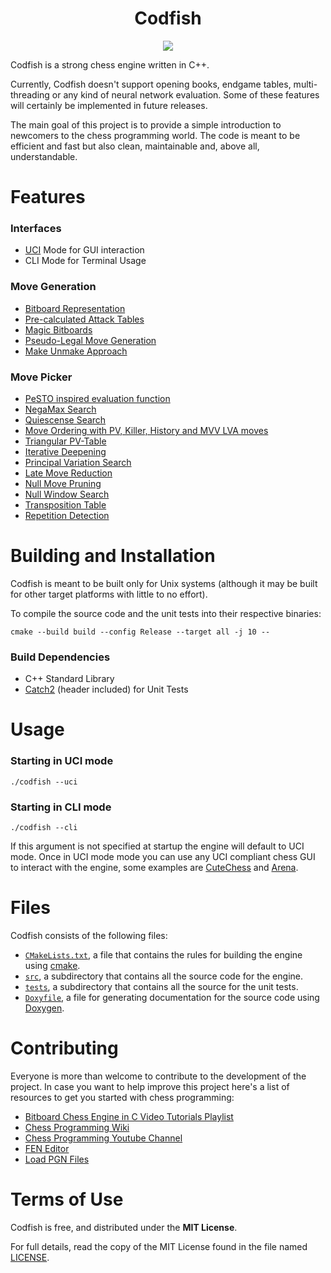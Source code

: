 <p align="center">
  
</p>

<h1 align="center">Codfish</h1>

<p align="center">
  <a href="https://github.com/jsilll/codfish/actions"><img src="https://github.com/jsilll/codfish/actions/workflows/cmake.yml/badge.svg"></a>
</p>

Codfish is a strong chess engine written in C++.

Currently, Codfish doesn't support opening books, endgame tables, multi-threading or any kind of neural network evaluation. Some of these features will certainly be implemented in future releases.

The main goal of this project is to provide a simple introduction to newcomers to the chess programming world. The code is meant to be efficient and fast but also clean, maintainable and, above all, understandable.

Features
===
### Interfaces
- [UCI](http://wbec-ridderkerk.nl/html/UCIProtocol.html) Mode for GUI interaction
- CLI Mode for Terminal Usage

### Move Generation
- [Bitboard Representation](https://www.chessprogramming.org/Bitboards)
- [Pre-calculated Attack Tables](https://www.chessprogramming.org/Attack_and_Defend_Maps)
- [Magic Bitboards](https://www.chessprogramming.org/Looking_for_Magics)
- [Pseudo-Legal Move Generation](https://www.chessprogramming.org/Pseudo-Legal_Move)
- [Make Unmake Approach](https://www.chessprogramming.org/Make_Move)

### Move Picker
- [PeSTO inspired evaluation function](https://www.chessprogramming.org/PeSTO%27s_Evaluation_Function)
- [NegaMax Search](https://www.chessprogramming.org/Negamax)
- [Quiescense Search](https://www.chessprogramming.org/Quiescence_Search)
- [Move Ordering with PV, Killer, History and MVV LVA moves](https://www.chessprogramming.org/index.php?title=Move_Ordering&mobileaction=toggle_view_mobile)
- [Triangular PV-Table](https://www.chessprogramming.org/index.php?title=Triangular_PV-Table&mobileaction=toggle_view_mobile)
- [Iterative Deepening](https://www.chessprogramming.org/Iterative_Deepening)
- [Principal Variation Search](https://www.chessprogramming.org/Principal_Variation_Search)
- [Late Move Reduction](https://www.chessprogramming.org/Late_Move_Reductions)
- [Null Move Pruning](https://www.chessprogramming.org/Null_Move_Pruning)
- [Null Window Search](https://www.chessprogramming.org/Null_Window)
- [Transposition Table](https://en.wikipedia.org/wiki/Transposition_table)
- [Repetition Detection](https://www.chessprogramming.org/Repetitions)

Building and Installation
===

Codfish is meant to be built only for Unix systems (although it may be built for other target platforms with little to no effort).

To compile the source code and the unit tests into their respective binaries:
```
cmake --build build --config Release --target all -j 10 --
```

### Build Dependencies
- C++ Standard Library
- [Catch2](https://github.com/catchorg/Catch2) (header included) for Unit Tests

Usage
===
### Starting in UCI mode
```
./codfish --uci
```

### Starting in CLI mode
```
./codfish --cli
```

If this argument is not specified at startup the engine will default to UCI mode.
Once in UCI mode mode you can use any UCI compliant chess GUI to interact with the engine,
some examples are [CuteChess](https://cutechess.com/) and [Arena](https://cutechess.com/).

Files
===
Codfish consists of the following files:
- [`CMakeLists.txt`](https://github.com/jsilll/codfish/blob/master/CMakeLists.txt), a file that contains the rules for building the engine using [cmake](https://cmake.org/).
- [`src`](https://github.com/jsilll/codfish/blob/master/src), a subdirectory that contains all the source code for the engine.
- [`tests`](https://github.com/jsilll/codfish/blob/master/tests), a subdirectory that contains all the source for the unit tests.
- [`Doxyfile`](https://github.com/jsilll/codfish/blob/master/Doxyfile), a file for generating documentation for the source code using [Doxygen](https://doxygen.nl/).

Contributing
===
Everyone is more than welcome to contribute to the development of the project. In case you want to help improve this project here's a list of resources to get you started with chess programming:

- [Bitboard Chess Engine in C Video Tutorials Playlist](https://youtube.com/playlist?list=PLmN0neTso3Jxh8ZIylk74JpwfiWNI76Cs)
- [Chess Programming Wiki](https://www.chessprogramming.org/Main_Page)
- [Chess Programming Youtube Channel](https://www.youtube.com/channel/UCB9-prLkPwgvlKKqDgXhsMQ)
- [FEN Editor](http://en.lichess.org/editor)
- [Load PGN Files](http://en.lichess.org/paste)

Terms of Use
===
Codfish is free, and distributed under the **MIT License**.

For full details, read the copy of the MIT License found in the file named
[LICENSE](https://github.com/jsilll/codfish/blob/master/LICENSE).
